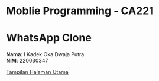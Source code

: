 # Moblie Programming - CA221
# WhatsApp Clone

**Nama**: I Kadek Oka Dwaja Putra  
**NIM**: 220030347

[Tampilan Halaman Utama](assets/tampilan-utama.png)
